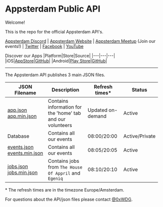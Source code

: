 # Appsterdam Public API

Welcome!

This is the repo for the official Appsterdam API's.

[Appsterdam Discord](https://discord.gg/HNqZPUy7An) | [Appsterdam Website](https://appsterdam.rs) | [Appsterdam Meetup](https://www.meetup.com/appsterdam/) (Join our events!) | [Twitter](https://www.twitter.com/appsterdam) | [Facebook](https://www.facebook.com/appsterdam) | [YouTube](https://www.youtube.com/appsterdam)

Discover our Apps
|Platform|Store|Source|
|---|---|---|
|iOS|<a href='https://apps.apple.com/us/app/appsterdam/id1608532704' target='_blank'>AppStore</a>|<a href='https://github.com/wdg/Appsterdam-App' target='_blank'>GitHub</a>|
|Android|<a href='https://play.google.com/store/apps/details?id=rs.appsterdam.app' target='_blank'>Play Store</a>|<a href='https://github.com/wdg/Appsterdam-App-Android' target='_blank'>GitHub</a>|

---

The Appsterdam API publishes 3 main JSON files.


|JSON Filename|Description|Refresh times*|Status|
|---|---|---|---|
|[app.json](app.json)<br/>[app.min.json](app.min.json)|Contains information for the 'home' tab and our volunteers|Updated on-demand|Active|
Database|Contains all our events|08:00/20:00|Active/Private|
|[events.json](events.json)<br/>[events.min.json](events.min.json)|Contains all our events|08:05/20:05|Active|
|[jobs.json](jobs.json)<br/>[jobs.min.json](jobs.min.json)|Contains jobs from `The House Of Appril` and `Egeniq`|08:10/20:10|Active|

\* The refresh times are in the timezone Europe/Amsterdam.

For questions about the API/json files please contact [@0xWDG](https://github.com/0xWDG).
